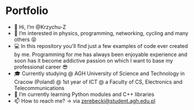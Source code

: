 # Portfolio
- 👋 Hi, I’m @Krzychu-Z
- 👀 I’m interested in physics, programming, networking, cycling and many others 😝
- 💻 In this repository you'll find just a few examples of code ever created by me. Programming for me has always been enjoyable experience and soon has it become addictive passion on which I want to base my professional career 😎
- 🎓 Currently studying @ AGH University of Science and Technology in Cracow (Poland) @ 1st year of ICT @ a Faculty of CS, Electronics and Telecommunications
- 🌱 I’m currently learning Python modules and C++ libraries
- 📫 How to reach me? -> via zerebecki@student.agh.edu.pl   
